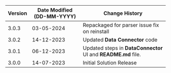 | **Version** | **Date Modified (DD-MM-YYYY)** | **Change History**                          |
|-------------|--------------------------------|---------------------------------------------|
| 3.0.3       |     03-05-2024                 | Repackaged for parser issue fix on reinstall |
| 3.0.2       |     14-12-2023                 | Updated **Data Connector** code                    |
| 3.0.1       |     06-12-2023                 | Updated steps in **DataConnector** UI and **README.md** file.                     |
| 3.0.0       |     14-07-2023                 | Initial Solution Release                     |
